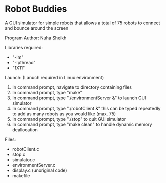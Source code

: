 # Robot Buddies 
A GUI simulator for simple robots that allows a total of 75 robots to connect and bounce around the screen

Program Author: Nuha Sheikh 

Libraries required:
- "-lm"
- "-lpthread"
- "1X11"

Launch: (Lanuch required in Linux environment) 
1. In command prompt, navigate to directory containing files 
2. In command prompt, type "make"
3. In command prompt, type "./environmentServer &" to launch GUI simulator 
4. In command prompt, type "./robotClient &" this can be typed repeatedly to add as many robots as you would like (max. 75) 
5. In command prompt, type "./stop" to quit GUI simulator 
6. In command prompt, type "make clean" to handle dynamic memory deallocation

Files:
- robotClient.c
- stop.c
- simulator.c
- environmentServer.c
- display.c (unoriginal code) 
- makefile

